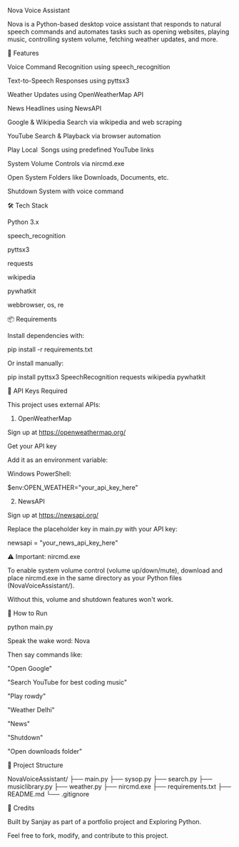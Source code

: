 Nova Voice Assistant

Nova is a Python-based desktop voice assistant that responds to natural speech commands and automates tasks such as opening websites, playing music, controlling system volume, fetching weather updates, and more.

🚀 Features

Voice Command Recognition using speech_recognition

Text-to-Speech Responses using pyttsx3

Weather Updates using OpenWeatherMap API

News Headlines using NewsAPI

Google & Wikipedia Search via wikipedia and web scraping

YouTube Search & Playback via browser automation

Play Local  Songs using predefined YouTube links

System Volume Controls via nircmd.exe

Open System Folders like Downloads, Documents, etc.

Shutdown System with voice command

🛠️ Tech Stack

Python 3.x

speech_recognition

pyttsx3

requests

wikipedia

pywhatkit

webbrowser, os, re

📦 Requirements

Install dependencies with:

pip install -r requirements.txt

Or install manually:

pip install pyttsx3 SpeechRecognition requests wikipedia pywhatkit

🔐 API Keys Required

This project uses external APIs:

1. OpenWeatherMap

Sign up at https://openweathermap.org/

Get your API key

Add it as an environment variable:

Windows PowerShell:

$env:OPEN_WEATHER="your_api_key_here"

2. NewsAPI

Sign up at https://newsapi.org/

Replace the placeholder key in main.py with your API key:

newsapi = "your_news_api_key_here"

⚠️ Important: nircmd.exe

To enable system volume control (volume up/down/mute), download and place nircmd.exe in the same directory as your Python files (NovaVoiceAssistant/).

Without this, volume and shutdown features won't work.

🧪 How to Run

python main.py

Speak the wake word: Nova

Then say commands like:

"Open Google"

"Search YouTube for best coding music"

"Play rowdy"

"Weather Delhi"

"News"

"Shutdown"

"Open downloads folder"

📁 Project Structure

NovaVoiceAssistant/
├── main.py
├── sysop.py
├── search.py
├── musiclibrary.py
├── weather.py
├── nircmd.exe
├── requirements.txt
├── README.md
└── .gitignore

🤖 Credits

Built by Sanjay as part of a portfolio project and Exploring Python.

Feel free to fork, modify, and contribute to this project.

